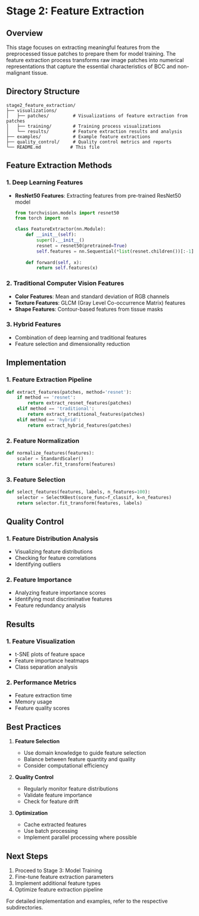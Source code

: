 # Stage 2: Feature Extraction

## Overview
This stage focuses on extracting meaningful features from the preprocessed tissue patches to prepare them for model training. The feature extraction process transforms raw image patches into numerical representations that capture the essential characteristics of BCC and non-malignant tissue.

## Directory Structure
```
stage2_feature_extraction/
├── visualizations/
│   ├── patches/         # Visualizations of feature extraction from patches
│   ├── training/        # Training process visualizations
│   └── results/         # Feature extraction results and analysis
├── examples/            # Example feature extractions
├── quality_control/     # Quality control metrics and reports
└── README.md           # This file
```

## Feature Extraction Methods

### 1. Deep Learning Features
- **ResNet50 Features**: Extracting features from pre-trained ResNet50 model
  ```python
  from torchvision.models import resnet50
  from torch import nn
  
  class FeatureExtractor(nn.Module):
      def __init__(self):
          super().__init__()
          resnet = resnet50(pretrained=True)
          self.features = nn.Sequential(*list(resnet.children())[:-1])
          
      def forward(self, x):
          return self.features(x)
  ```

### 2. Traditional Computer Vision Features
- **Color Features**: Mean and standard deviation of RGB channels
- **Texture Features**: GLCM (Gray Level Co-occurrence Matrix) features
- **Shape Features**: Contour-based features from tissue masks

### 3. Hybrid Features
- Combination of deep learning and traditional features
- Feature selection and dimensionality reduction

## Implementation

### 1. Feature Extraction Pipeline
```python
def extract_features(patches, method='resnet'):
    if method == 'resnet':
        return extract_resnet_features(patches)
    elif method == 'traditional':
        return extract_traditional_features(patches)
    elif method == 'hybrid':
        return extract_hybrid_features(patches)
```

### 2. Feature Normalization
```python
def normalize_features(features):
    scaler = StandardScaler()
    return scaler.fit_transform(features)
```

### 3. Feature Selection
```python
def select_features(features, labels, n_features=100):
    selector = SelectKBest(score_func=f_classif, k=n_features)
    return selector.fit_transform(features, labels)
```

## Quality Control

### 1. Feature Distribution Analysis
- Visualizing feature distributions
- Checking for feature correlations
- Identifying outliers

### 2. Feature Importance
- Analyzing feature importance scores
- Identifying most discriminative features
- Feature redundancy analysis

## Results

### 1. Feature Visualization
- t-SNE plots of feature space
- Feature importance heatmaps
- Class separation analysis

### 2. Performance Metrics
- Feature extraction time
- Memory usage
- Feature quality scores

## Best Practices

1. **Feature Selection**
   - Use domain knowledge to guide feature selection
   - Balance between feature quantity and quality
   - Consider computational efficiency

2. **Quality Control**
   - Regularly monitor feature distributions
   - Validate feature importance
   - Check for feature drift

3. **Optimization**
   - Cache extracted features
   - Use batch processing
   - Implement parallel processing where possible

## Next Steps
1. Proceed to Stage 3: Model Training
2. Fine-tune feature extraction parameters
3. Implement additional feature types
4. Optimize feature extraction pipeline

For detailed implementation and examples, refer to the respective subdirectories. 